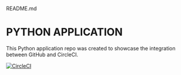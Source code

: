 README.md
# PYTHON APPLICATION
This Python application repo was created to showcase the integration between GitHub and CircleCI.

[![CircleCI](https://circleci.com/gh/logiquebox/circle-ci-demo.svg?style=svg)](https://app.circleci.com/pipelines/github/logiquebox/circle-ci-demo)